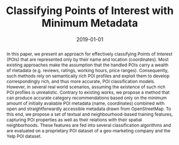 ---
# Documentation: https://wowchemy.com/docs/managing-content/

title: Classifying Points of Interest with Minimum Metadata
subtitle: ''
summary: ''
authors:
- Giorgos Giannopoulos
- Konstantinos Alexis
- admin
- Dimitrios Skoutas
tags:
- machine learning
- classification
- feature extraction
- POI
categories: []
date: '2019-01-01'
lastmod: 2022-07-26T13:47:45+03:00
featured: true
draft: false

# Featured image
# To use, add an image named `featured.jpg/png` to your page's folder.
# Focal points: Smart, Center, TopLeft, Top, TopRight, Left, Right, BottomLeft, Bottom, BottomRight.
image:
  caption: ''
  focal_point: ''
  preview_only: false

# Projects (optional).
#   Associate this post with one or more of your projects.
#   Simply enter your project's folder or file name without extension.
#   E.g. `projects = ["internal-project"]` references `content/project/deep-learning/index.md`.
#   Otherwise, set `projects = []`.
projects: []
publishDate: '2022-07-26T10:52:43.244919Z'
publication_types: ["1"]
abstract: In this paper, we present an approach for effectively classifying Points
  of Interest (POIs) that are represented only by their name and location (coordinates).
  Most existing approaches make the assumption that the handled POIs carry a wealth
  of metadata (e.g. reviews, ratings, working hours, price ranges). Consequently,
  such methods rely on semantically rich POI profiles and exploit them to develop
  correspondingly rich, and thus more accurate, POI classification models. However,
  in several real world scenarios, assuming the existence of such rich POI profiles
  is unrealistic. Contrary to existing works, we propose a method that can produce
  accurate category recommendations based only on the minimum amount of initially
  available POI metadata (name, coordinates) combined with open and straightforwardly
  accessible metadata drawn from OpenStreetMap. To this end, we propose a set of textual
  and neighbourhood-based training features, capturing POI properties as well as their
  relations with their spatial neighborhoods. These features are fed into several
  classification algorithms and are evaluated on a proprietary POI dataset of a geo-marketing
  company and the Yelp POI dataset.
publication: '*Proceedings of the 3rd ACM SIGSPATIAL International Workshop on Location-Based
  Recommendations, Geosocial Networks and Geoadvertising*'
doi: 10.1145/3356994.3365504
links:
- name: URL
  url: https://doi.org/10.1145/3356994.3365504
---